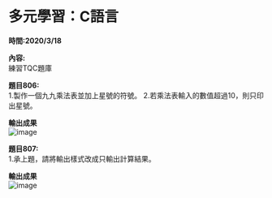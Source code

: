 # **多元學習：C語言**  

**時間:2020/3/18**

**內容:**  
練習TQC題庫

**題目806:**  
1.製作一個九九乘法表並加上星號的符號。
2.若乘法表輸入的數值超過10，則只印出星號。

**輸出成果**   
![image](https://i.imgur.com/2RNFndb.png)

**題目807:**  
1.承上題，請將輸出樣式改成只輸出計算結果。

**輸出成果**   
![image](https://i.imgur.com/1kbu89X.png)
